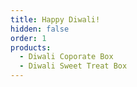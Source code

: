 ```yaml
---
title: Happy Diwali!
hidden: false
order: 1
products:
  - Diwali Coporate Box
  - Diwali Sweet Treat Box
---
```

